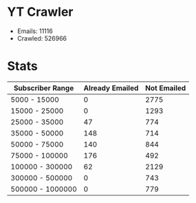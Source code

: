 # YT Crawler
- Emails: 11116
- Crawled: 526966

# Stats
| Subscriber Range  | Already Emailed | Not Emailed |
|-------|-------|-------|
| 5000 - 15000 | 0 | 2775 |
| 15000 - 25000 | 0 | 1293 |
| 25000 - 35000 | 47 | 774 |
| 35000 - 50000 | 148 | 714 |
| 50000 - 75000 | 140 | 844 |
| 75000 - 100000 | 176 | 492 |
| 100000 - 300000 | 62 | 2129 |
| 300000 - 500000 | 0 | 743 |
| 500000 - 1000000 | 0 | 779 |
